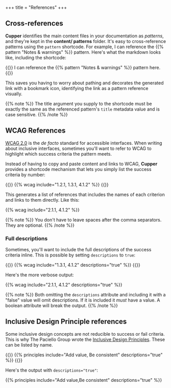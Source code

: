 +++
title = "References"
+++

## Cross-references

**Cupper** identifies the main content files in your documentation as _patterns_, and they're kept in the **content/ patterns** folder. It's easy to cross-reference patterns using the `pattern` shortcode. For example, I can reference the {{% pattern "Notes & warnings" %}} pattern. Here's what the markdown looks like, including the shortcode:

{{<codeBlock>}}
I can reference the &#x7b;{% pattern "Notes & warnings" %}} pattern here.
{{</codeBlock>}}

This saves you having to worry about pathing and decorates the generated link with a bookmark icon, identifying the link as a pattern reference visually.

{{% note %}}
The title argument you supply to the shortcode must be exactly the same as the referenced pattern's `title` metadata value and is case sensitive.
{{% /note %}}

## WCAG References

[WCAG 2.0](https://www.w3.org/TR/WCAG/) is the _de facto_ standard for accessible interfaces. When writing about inclusive interfaces, sometimes you'll want to refer to WCAG to highlight which success criteria the pattern meets.

Instead of having to copy and paste content and links to WCAG, **Cupper** provides a shortcode mechanism that lets you simply list the success criteria by number:

{{<codeBlock>}}
&#x7b;{% wcag include="1.2.1, 1.3.1, 4.1.2" %}}
{{</codeBlock>}}

This generates a list of references that includes the names of each criterion and links to them directly. Like this:

{{% wcag include="2.1.1, 4.1.2" %}}

{{% note %}}
You don't have to leave spaces after the comma separators. They are optional.
{{% /note %}}

### Full descriptions

Sometimes, you'll want to include the full descriptions of the success criteria inline. This is possible by setting `descriptions` to `true`:

{{<codeBlock>}}
&#x7b;{% wcag include="1.3.1, 4.1.2" descriptions="true" %}}
{{</codeBlock>}}

Here's the more verbose output:

{{% wcag include="2.1.1, 4.1.2" descriptions="true" %}}

{{% note %}}
Both omitting the `descriptions` attribute and including it with a "false" value will omit descriptions. If it is included it _must_ have a value. A boolean attribute will break the output.
{{% /note %}}

## Inclusive Design Principle references

Some inclusive design concepts are not reducible to success or fail criteria. This is why The Paciello Group wrote the [Inclusive Design Principles](http://inclusivedesignprinciples.org/). These can be listed by name.

{{<codeBlock>}}
&#x7b;{% principles include="Add value, Be consistent" descriptions="true" %}}
{{</codeBlock>}}

Here's the output with `descriptions="true"`:

{{% principles include="Add value,Be consistent" descriptions="true" %}}
